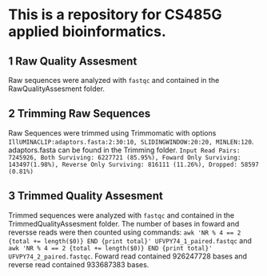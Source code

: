 # This is a repository for CS485G applied bioinformatics. 

## 1 Raw Quality Assesment
Raw sequences were analyzed with `fastqc` and contained in the RawQualityAssesment folder.

## 2 Trimming Raw Sequences
Raw Sequences were trimmed using Trimmomatic with options `IllUMINACLIP:adaptors.fasta:2:30:10, SLIDINGWINDOW:20:20, MINLEN:120`.
adaptors.fasta can be found in the Trimming folder.
`Input Read Pairs: 7245926, Both Surviving: 6227721 (85.95%), Foward Only Surviving: 143497(1.98%), Reverse Only Surviving: 816111 (11.26%), Dropped: 58597 (0.81%)`

## 3 Trimmed Quality Assesment
Trimmed sequences were analyzed with `fastqc` and contained in the TrimmedQualityAssesment folder.
The number of bases in foward and reversse reads were then counted using commands: `awk 'NR % 4 == 2 {total += length($0)} END {print total}' UFVPY74_1_paired.fastqc` and `awk 'NR % 4 == 2 {total += length($0)} END {print total}' UFVPY74_2_paired.fastqc`. Foward read contained 926247728 bases and reverse read contained 933687383 bases.

